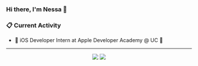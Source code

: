### Hi there, I'm Nessa 👋

### 📋 Current Activity

- 🚀 iOS Developer Intern at Apple Developer Academy @ UC 🍎

---

<p align="center">
  <img src="https://github-readme-stats-eight-theta.vercel.app/api?username=AdnSmile&count_private=true&show_icons=true&hide_border=true&theme=buefy"/>
  <img src="https://github-readme-stats.vercel.app/api/top-langs/?username=AdnSmile&langs_count=8&count_private=true&layout=compact&show_icons=true&hide_border=true&theme=buefy" />
</p>
